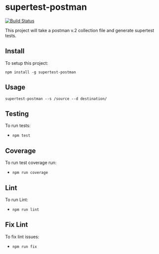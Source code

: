 supertest-postman
=================

[![Build Status](https://travis-ci.org/AndrewKeig/supertest-postman.svg?branch=master)](https://travis-ci.org/AndrewKeig/supertest-postman)

This project will take a postman v.2 collection file and generate supertest tests.

## Install
To setup this project:

`npm install -g supertest-postman`

## Usage

`supertest-postman --s /source --d destination/`

## Testing
To run tests:
* `npm test`

## Coverage
To run test coverage run:
* `npm run coverage`

## Lint
To run Lint:
* `npm run lint`

## Fix Lint
To fix lint issues:
* `npm run fix`

